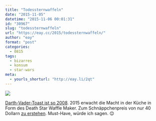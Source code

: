 ```yaml
---
title: "Todessternwaffeln"
date: "2015-11-05"
datetime: "2015-11-06 00:01:31"
id: "30967"
slug: "todessternwaffeln"
url: "https://eay.cc/2015/todessternwaffeln/"
author: "eay"
format: "post"
categories:
  - 0815
tags:
  - bizarres
  - konsum
  - star-wars
meta:
  - yourls_shorturl: "http://eay.li/2qt"
---
```


![](https://eay.cc/uploads/2015/deathstarwafflemaker.jpg)

[Darth-Vader-Toast ist so 2008](//eay.cc/2008/darth-toast/). 2015 erwacht die Macht in der Küche in Form des Death Star Waffle Maker. Zum Schnäppchenpreis von nur 40 Dollarn [zu erstehen](http://www.thinkgeek.com/product/huik/). Must-Have, würde ich sagen. 😌
